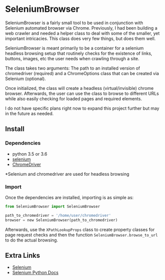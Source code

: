 # SeleniumBrowser

SeleniumBrowser is a fairly small tool to be used in conjunction with Selenium automated browser via Chrome.
Previously, I had been building a web crawler and needed a helper class to deal with some of the smaller,
yet important intricacies. This class does very few things, but does them well.

SeleniumBrowser is meant primarily to be a container for a selenium headless browsing setup that
routinely checks for the existence of links, buttons, images, etc the user needs when crawling
through a site.

The class takes two arguments: The path to an installed version of chromedriver (required) and
a ChromeOptions class that can be created via Selenium (optional).

Once initialized, the class will create a headless (virtual/invisible) chrome browser. Afterwards,
the user can use the class to browse to different URLs while also easily checking for loaded pages
and required elements.

I do not have specific plans right now to expand this project further but may in the future as needed.

## Install

### Dependencies

- python 3.5 or 3.6
- [selenium](http://selenium-python.readthedocs.io/installation.html)
- [ChromeDriver](https://sites.google.com/a/chromium.org/chromedriver/)

*Selenium and chromedriver are used for headless browsing

### Import

Once the dependencies are installed, importing is as simple as:

```python
from SeleniumBrowser import SeleniumBrowser

path_to_chromedriver = '/home/user/chromedriver'
browser = new SeleniumBrowser(path_to_chromedriver)
```

Afterwards, use the `XPathLookupProps` class to create property classes for page request checks
and then the function `SeleniumBrowser.browse_to_url` to do the actual browsing.

## Extra Links

- [Selenium](https://www.seleniumhq.org/)
- [Selenium Python Docs](http://selenium-python.readthedocs.io/)